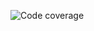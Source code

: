 ![Code coverage](https://raw.githubusercontent.com/K-Amir/EJTE_Testing_Mockito_JUNIT/main/coverage.png)
